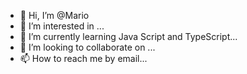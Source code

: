 - 👋 Hi, I’m @Mario
- 👀 I’m interested in ...
- 🌱 I’m currently learning Java Script and TypeScript...
- 💞️ I’m looking to collaborate on ...
- 📫 How to reach me by email...

<!---
MarioStakor/MarioStakor is a ✨ special ✨ repository because its `README.md` (this file) appears on your GitHub profile.
You can click the Preview link to take a look at your changes.
--->
